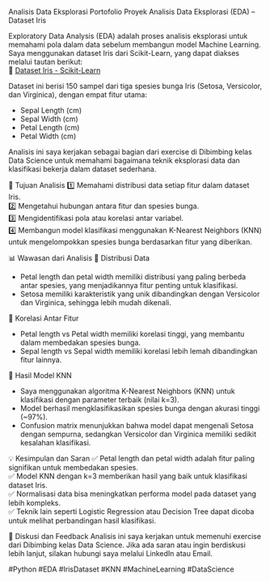 Analisis Data Eksplorasi Portofolio Proyek
Analisis Data Eksplorasi (EDA) – Dataset Iris

Exploratory Data Analysis (EDA) adalah proses analisis eksplorasi untuk memahami pola dalam data sebelum membangun model Machine Learning. Saya menggunakan dataset Iris dari Scikit-Learn, yang dapat diakses melalui tautan berikut:  
🔗 [Dataset Iris - Scikit-Learn](https://scikit-learn.org/stable/auto_examples/datasets/plot_iris_dataset.html)  

Dataset ini berisi 150 sampel dari tiga spesies bunga Iris (Setosa, Versicolor, dan Virginica), dengan empat fitur utama:  
- Sepal Length (cm)
- Sepal Width (cm) 
- Petal Length (cm)
- Petal Width (cm)

Analisis ini saya kerjakan sebagai bagian dari exercise di Dibimbing kelas Data Science untuk memahami bagaimana teknik eksplorasi data dan klasifikasi bekerja dalam dataset sederhana.  

📌 Tujuan Analisis
1️⃣ Memahami distribusi data setiap fitur dalam dataset Iris.  
2️⃣ Mengetahui hubungan antara fitur dan spesies bunga.  
3️⃣ Mengidentifikasi pola atau korelasi antar variabel.  
4️⃣ Membangun model klasifikasi menggunakan K-Nearest Neighbors (KNN) untuk mengelompokkan spesies bunga berdasarkan fitur yang diberikan.  


📊 Wawasan dari Analisis 
🔹 Distribusi Data
- Petal length dan petal width memiliki distribusi yang paling berbeda antar spesies, yang menjadikannya fitur penting untuk klasifikasi.  
- Setosa memiliki karakteristik yang unik dibandingkan dengan Versicolor dan Virginica, sehingga lebih mudah dikenali.  

🔹 Korelasi Antar Fitur 
- Petal length vs Petal width memiliki korelasi tinggi, yang membantu dalam membedakan spesies bunga.  
- Sepal length vs Sepal width memiliki korelasi lebih lemah dibandingkan fitur lainnya.  

🔹 Hasil Model KNN
- Saya menggunakan algoritma K-Nearest Neighbors (KNN) untuk klasifikasi dengan parameter terbaik (nilai k=3).  
- Model berhasil mengklasifikasikan spesies bunga dengan akurasi tinggi (~97%).  
- Confusion matrix menunjukkan bahwa model dapat mengenali Setosa dengan sempurna, sedangkan Versicolor dan Virginica memiliki sedikit kesalahan klasifikasi.  

💡 Kesimpulan dan Saran 
✅ Petal length dan petal width adalah fitur paling signifikan untuk membedakan spesies.  
✅ Model KNN dengan k=3 memberikan hasil yang baik untuk klasifikasi dataset Iris.  
✅ Normalisasi data bisa meningkatkan performa model pada dataset yang lebih kompleks.  
✅ Teknik lain seperti Logistic Regression atau Decision Tree dapat dicoba untuk melihat perbandingan hasil klasifikasi.  

📩 Diskusi dan Feedback
Analisis ini saya kerjakan untuk memenuhi exercise dari Dibimbing kelas Data Science. Jika ada saran atau ingin berdiskusi lebih lanjut, silakan hubungi saya melalui LinkedIn atau Email.  

#Python #EDA #IrisDataset #KNN #MachineLearning #DataScience
